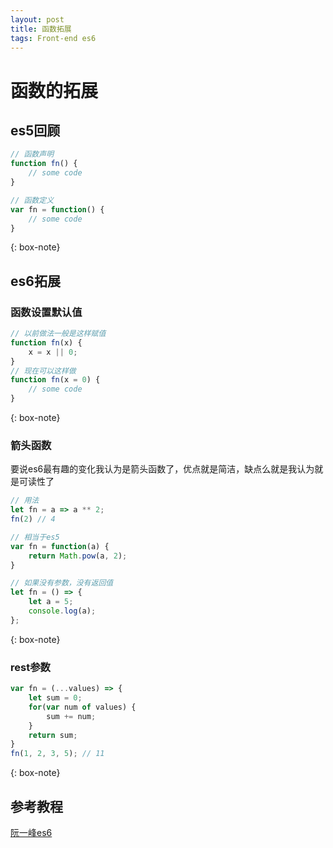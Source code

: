 ```yaml
---
layout: post
title: 函数拓展
tags: Front-end es6
---
```

# 函数的拓展

## es5回顾

``` js
// 函数声明
function fn() {
	// some code
}

// 函数定义
var fn = function() {
	// some code
}
```
{: box-note}
## es6拓展
### 函数设置默认值

``` js
// 以前做法一般是这样赋值
function fn(x) {
	x = x || 0;
}
// 现在可以这样做
function fn(x = 0) {
	// some code
}
```
{: box-note}
### 箭头函数
要说es6最有趣的变化我认为是箭头函数了，优点就是简洁，缺点么就是我认为就是可读性了<br />

``` js
// 用法
let fn = a => a ** 2;
fn(2) // 4

// 相当于es5
var fn = function(a) {
	return Math.pow(a, 2);
}

// 如果没有参数，没有返回值
let fn = () => {
	let a = 5;
	console.log(a);
};
```
{: box-note}
### rest参数

``` js
var fn = (...values) => {
	let sum = 0;
	for(var num of values) {
		sum += num;
	}
	return sum;
}
fn(1, 2, 3, 5); // 11
```
{: box-note}
## 参考教程
<a href="http://es6.ruanyifeng.com/#docs/function" target="_blank">阮一峰es6</a>
